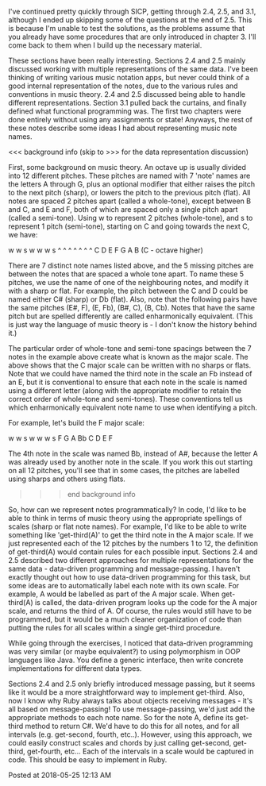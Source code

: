 I've continued pretty quickly through SICP, getting through 2.4, 2.5, and 3.1,
although I ended up skipping some of the questions at the end of 2.5. This is
because I'm unable to test the solutions, as the problems assume that you
already have some procedures that are only introduced in chapter 3. I'll come
back to them when I build up the necessary material.

These sections have been really interesting. Sections 2.4 and 2.5 mainly
discussed working with multiple representations of the same data. I've been
thinking of writing various music notation apps, but never could think of a good
internal representation of the notes, due to the various rules and conventions
in music theory. 2.4 and 2.5 discussed being able to handle different
representations. Section 3.1 pulled back the curtains, and finally defined what
functional programming was. The first two chapters were done entirely without
using any assignments or state! Anyways, the rest of these notes describe some
ideas I had about representing music note names.

<<< background info (skip to >>> for the data representation discussion)

First, some background on music theory. An octave up is usually divided into 12
different pitches. These pitches are named with 7 'note' names are the letters A
through G, plus an optional modifier that either raises the pitch to the next
pitch (sharp), or lowers the pitch to the previous pitch (flat). All notes are
spaced 2 pitches apart (called a whole-tone), except between B and C, and E and
F, both of which are spaced only a single pitch apart (called a semi-tone).
Using w to represent 2 pitches (whole-tone), and s to represent 1 pitch
(semi-tone), starting on C and going towards the next C, we have:

w w s w w w s
^ ^ ^ ^ ^ ^ ^
C D E F G A B (C - octave higher)

There are 7 distinct note names listed above, and the 5 missing pitches are
between the notes that are spaced a whole tone apart. To name these 5 pitches,
we use the name of one of the neighbouring notes, and modify it with a sharp or
flat. For example, the pitch between the C and D could be named either C#
(sharp) or Db (flat). Also, note that the following pairs have the same pitches
(E#, F), (E, Fb), (B#, C), (B, Cb). Notes that have the same pitch but are
spelled differently are called enharmonically equivalent. (This is just way the
language of music theory is - I don't know the history behind it.)

The particular order of whole-tone and semi-tone spacings between the 7 notes in
the example above create what is known as the major scale. The above shows that
the C major scale can be written with no sharps or flats. Note that we could
have named the third note in the scale an Fb instead of an E, but it is
conventional to ensure that each note in the scale is named using a different
letter (along with the appropriate modifier to retain the correct order of
whole-tone and semi-tones). These conventions tell us which enharmonically
equivalent note name to use when identifying a pitch.

For example, let's build the F major scale:

w w s w w w s
F G A Bb C D E F

The 4th note in the scale was named Bb, instead of A#, because the letter A was
already used by another note in the scale. If you work this out starting on all
12 pitches, you'll see that in some cases, the pitches are labelled using sharps
and others using flats.

>>> end background info

So, how can we represent notes programmatically? In code, I'd like to be able to
think in terms of music theory using the appropriate spellings of scales (sharp
or flat note names). For example, I'd like to be able to write something like
'get-third(A)' to get the third note in the A major scale. If we just
represented each of the 12 pitches by the numbers 1 to 12, the definition of
get-third(A) would contain rules for each possible input. Sections 2.4 and 2.5
described two different approaches for multiple representations for the same
data - data-driven programming and message-passing. I haven't exactly thought
out how to use data-driven programming for this task, but some ideas are to
automatically label each note with its own scale. For example, A would be
labelled as part of the A major scale. When get-third(A) is called, the
data-driven program looks up the code for the A major scale, and returns the
third of A. Of course, the rules would still have to be programmed, but it would
be a much cleaner organization of code than putting the rules for all scales
within a single get-third procedure.

While going through the exercises, I noticed that data-driven programming was
very similar (or maybe equivalent?) to using polymorphism in OOP languages like
Java. You define a generic interface, then write concrete implementations for
different data types.

Sections 2.4 and 2.5 only briefly introduced message passing, but it seems like
it would be a more straightforward way to implement get-third. Also, now I know
why Ruby always talks about objects receiving messages - it's all based on
message-passing! To use message-passing, we'd just add the appropriate methods
to each note name. So for the note A, define its get-third method to return C#.
We'd have to do this for all notes, and for all intervals (e.g. get-second,
fourth, etc..). However, using this approach, we could easily construct scales
and chords by just calling get-second, get-third, get-fourth, etc... Each of the
intervals in a scale would be captured in code. This should be easy to implement
in Ruby.

Posted at 2018-05-25 12:13 AM
